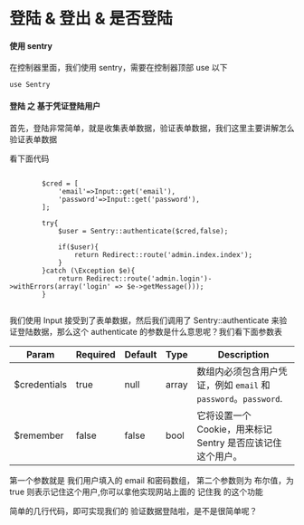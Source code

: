 # 登陆 & 登出 & 是否登陆


#### 使用 sentry

在控制器里面，我们使用 sentry，需要在控制器顶部 use 以下

```
use Sentry

```


#### 登陆 之 基于凭证登陆用户

首先，登陆非常简单，就是收集表单数据，验证表单数据，我们这里主要讲解怎么验证表单数据

看下面代码

```

		$cred = [
            'email'=>Input::get('email'),
            'password'=>Input::get('password'),
        ];

        try{
            $user = Sentry::authenticate($cred,false);

            if($user){
                return Redirect::route('admin.index.index');
            }
        }catch (\Exception $e){
            return Redirect::route('admin.login')->withErrors(array('login' => $e->getMessage()));
        }
        

```

我们使用 Input 接受到了表单数据，然后我们调用了 Sentry::authenticate 来验证登陆数据，那么这个 authenticate 的参数是什么意思呢？我们看下面参数表

Param        | Required | Default | Type  | Description
------------ | -------- | ------- | ----- | -----------------------------------
$credentials | true     | null    | array | 数组内必须包含用户凭证，例如 `email` 和 `password`。`password`.
$remember    | false    | false   | bool  |  它将设置一个 Cookie，用来标记 Sentry 是否应该记住这个用户。


第一个参数就是 我们用户填入的 email 和密码数组，
第二个参数则为 布尔值，为 true 则表示记住这个用户,你可以拿他实现网站上面的 记住我 的这个功能

简单的几行代码，即可实现我们的 验证数据登陆啦，是不是很简单呢？






